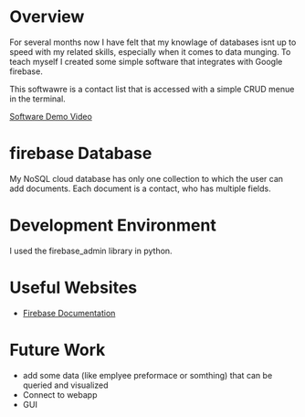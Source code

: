 # Overview

For several months now I have felt that my knowlage of databases isnt up to speed with my related skills, especially when it comes to data munging. To teach myself I created some simple software that integrates with Google firebase.

This softwawre is a contact list that is accessed with a simple CRUD menue in the terminal.


[Software Demo Video](https://youtu.be/tok9sREc6AY)

# firebase Database

My NoSQL cloud database has only one collection to which the user can add documents. Each document is a contact, who has multiple fields.

# Development Environment

I used the firebase_admin library in python.

# Useful Websites

* [Firebase Documentation](https://firebase.google.com/docs/firebase)

# Future Work

* add some data (like emplyee preformace or somthing) that can be queried and visualized
* Connect to webapp
* GUI
